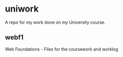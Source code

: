 uniwork
=======
A repo for my work done on my University course.

webf1
-----
Web Foundations - Files for the coursework and worklog
